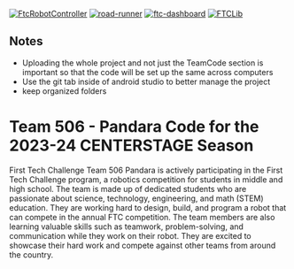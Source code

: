 [![FtcRobotController](https://img.shields.io/badge/FtcRobotController-v9.0.1-lightgrey)](https://github.com/FIRST-Tech-Challenge/FtcRobotController)
[![road-runner](https://img.shields.io/badge/road--runner-0.5.6-lightgrey)](https://github.com/acmerobotics/road-runner)
[![ftc-dashboard](https://img.shields.io/badge/ftc--dashboard-0.4.13-lightgrey)](https://github.com/acmerobotics/ftc-dashboard)
[![FTCLib](https://img.shields.io/badge/FTCLib-v2.1.1-lightgrey)](https://github.com/FTCLib/FTCLib)

## Notes

 - Uploading the whole project and not just the TeamCode section is important so that the code will be set up the same across computers
 - Use the git tab inside of android studio to better manage the project
 - keep organized folders

# Team 506 - Pandara Code for the 2023-24 CENTERSTAGE Season

First Tech Challenge Team 506 Pandara is actively participating in the First Tech
Challenge program, a robotics competition for students in middle and high school. The team is made
up of dedicated students who are passionate about science, technology, engineering, and math (STEM)
education. They are working hard to design, build, and program a robot that can compete in the
annual FTC competition. The team members are also learning valuable skills such as teamwork,
problem-solving, and communication while they work on their robot. They are excited to showcase
their hard work and compete against other teams from around the country.
